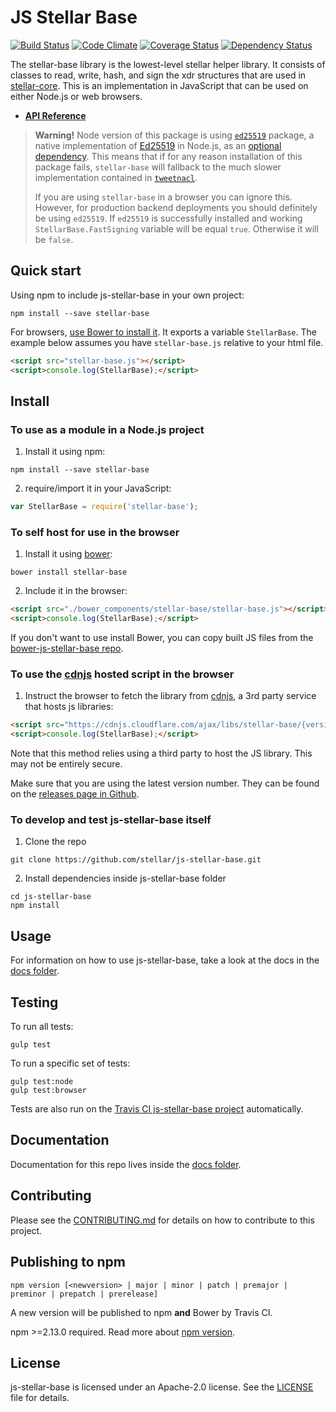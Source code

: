 # JS Stellar Base

[![Build Status](https://travis-ci.org/stellar/js-stellar-base.svg)](https://travis-ci.org/stellar/js-stellar-base)
[![Code Climate](https://codeclimate.com/github/stellar/js-stellar-base/badges/gpa.svg)](https://codeclimate.com/github/stellar/js-stellar-base)
[![Coverage Status](https://coveralls.io/repos/stellar/js-stellar-base/badge.svg?branch=master&service=github)](https://coveralls.io/github/stellar/js-stellar-base?branch=master)
[![Dependency Status](https://david-dm.org/stellar/js-stellar-base.svg)](https://david-dm.org/stellar/js-stellar-base)

The stellar-base library is the lowest-level stellar helper library.  It consists of classes
to read, write, hash, and sign the xdr structures that are used in [stellar-core](https://github.com/stellar/stellar-core).
This is an implementation in JavaScript that can be used on either Node.js or web browsers.

* **[API Reference](https://stellar.github.io/js-stellar-base/)**

> **Warning!** Node version of this package is using [`ed25519`](https://www.npmjs.com/package/ed25519) package, a native implementation of [Ed25519](https://ed25519.cr.yp.to/) in Node.js, as an [optional dependency](https://docs.npmjs.com/files/package.json#optionaldependencies). This means that if for any reason installation of this package fails, `stellar-base` will fallback to the much slower implementation contained in [`tweetnacl`](https://www.npmjs.com/package/tweetnacl).
>
> If you are using `stellar-base` in a browser you can ignore this. However, for production backend deployments you should definitely be using `ed25519`. If `ed25519` is successfully installed and working `StellarBase.FastSigning` variable will be equal `true`. Otherwise it will be `false`.

## Quick start

Using npm to include js-stellar-base in your own project:
```shell
npm install --save stellar-base
```

For browsers, [use Bower to install it](#to-use-in-the-browser). It exports a
variable `StellarBase`. The example below assumes you have `stellar-base.js`
relative to your html file.

```html
<script src="stellar-base.js"></script>
<script>console.log(StellarBase);</script>
```

## Install

### To use as a module in a Node.js project
1. Install it using npm:

  ```shell
  npm install --save stellar-base
  ```
2. require/import it in your JavaScript:

  ```js
  var StellarBase = require('stellar-base');
  ```

### To self host for use in the browser
1. Install it using [bower](http://bower.io):

  ```shell
  bower install stellar-base
  ```

2. Include it in the browser:

  ```html
  <script src="./bower_components/stellar-base/stellar-base.js"></script>
  <script>console.log(StellarBase);</script>
  ```

If you don't want to use install Bower, you can copy built JS files from the [bower-js-stellar-base repo](https://github.com/stellar/bower-js-stellar-base).

### To use the [cdnjs](https://cdnjs.com/libraries/stellar-base) hosted script in the browser
1. Instruct the browser to fetch the library from [cdnjs](https://cdnjs.com/libraries/stellar-base), a 3rd party service that hosts js libraries:

  ```html
  <script src="https://cdnjs.cloudflare.com/ajax/libs/stellar-base/{version}/stellar-base.js"></script>
  <script>console.log(StellarBase);</script>
  ```

Note that this method relies using a third party to host the JS library. This may not be entirely secure.

Make sure that you are using the latest version number. They can be found on the [releases page in Github](https://github.com/stellar/js-stellar-base/releases).

### To develop and test js-stellar-base itself
1. Clone the repo

  ```shell
  git clone https://github.com/stellar/js-stellar-base.git
  ```
2. Install dependencies inside js-stellar-base folder

  ```shell
  cd js-stellar-base
  npm install
  ```

## Usage
For information on how to use js-stellar-base, take a look at the docs in the [docs folder](./docs).

## Testing
To run all tests:
```shell
gulp test
```

To run a specific set of tests:
```shell
gulp test:node
gulp test:browser
```

Tests are also run on the [Travis CI js-stellar-base project](https://travis-ci.org/stellar/js-stellar-base) automatically.

## Documentation
Documentation for this repo lives inside the [docs folder](./docs).

## Contributing
Please see the [CONTRIBUTING.md](./CONTRIBUTING.md) for details on how to contribute to this project.

## Publishing to npm
```
npm version [<newversion> | major | minor | patch | premajor | preminor | prepatch | prerelease]
```
A new version will be published to npm **and** Bower by Travis CI.

npm >=2.13.0 required.
Read more about [npm version](https://docs.npmjs.com/cli/version).

## License
js-stellar-base is licensed under an Apache-2.0 license. See the [LICENSE](./LICENSE) file for details.
